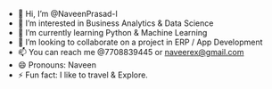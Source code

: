 - 👋 Hi, I’m @NaveenPrasad-I
- 👀 I’m interested in Business Analytics & Data Science
- 🌱 I’m currently learning Python & Machine Learning
- 💞️ I’m looking to collaborate on a project in ERP / App Development
- 📫 You can reach me @7708839445 or naveerex@gmail.com
- 😄 Pronouns: Naveen
- ⚡ Fun fact: I like to travel & Explore.

<!---
NaveenPrasad-I/NaveenPrasad-I is a ✨ special ✨ repository because its `README.md` (this file) appears on your GitHub profile.
You can click the Preview link to take a look at your changes.
--->
